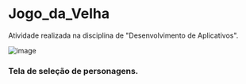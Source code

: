 # Jogo_da_Velha
Atividade realizada na disciplina de "Desenvolvimento de Aplicativos".


![image](https://user-images.githubusercontent.com/101808175/159576838-f84d29e0-52d1-400c-8af6-41f5e5c4aca5.png)
### Tela de seleção de personagens.
